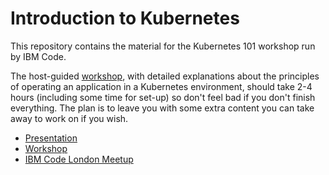 # Introduction to Kubernetes

This repository contains the material for the Kubernetes 101 workshop run by IBM Code.

The host-guided [workshop], with detailed explanations about the principles of operating an application in a Kubernetes environment, should take 2-4 hours (including some time for set-up) so don't feel bad if you don't finish everything. The plan is to leave you with some extra content you can take away to work on if you wish.

- [Presentation]
- [Workshop]
- [IBM Code London Meetup](https://www.meetup.com/IBM-Code-London/)

[Presentation]: ./presentation/slides.pdf
[Workshop]: ./workshop/README.md
